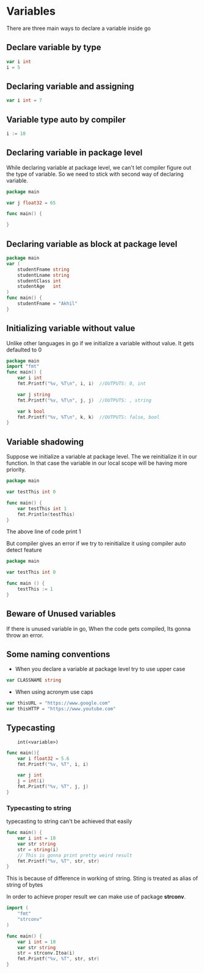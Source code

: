 # Variables

There are three main ways to declare a variable inside go

## Declare variable by type

```go
var i int
i = 5
```

## Declaring variable and assigning

```go
var i int = 7
```

## Variable type auto by compiler

```go
i := 10
```

## Declaring variable in package level

While declaring variable at package level, we can't let compiler figure out the type of variable. So we need to stick with second way of declaring variable.

```go
package main

var j float32 = 65

func main() {

}
```

## Declaring variable as block at package level

```go
package main
var (
    studentFname string
    studentLname string
    studentClass int
    studentAge   int
)
func main() {
    studentFname = "Akhil"
}
```

## Initializing variable without value

Unlike other languages in go if we initialize a variable without value. It gets defaulted to 0

```go
package main
import "fmt"
func main() {
    var i int
    fmt.Printf("%v, %T\n", i, i)  //OUTPUTS: 0, int

    var j string
    fmt.Printf("%v, %T\n", j, j)  //OUTPUTS: , string

    var k bool
    fmt.Printf("%v, %T\n", k, k)  //OUTPUTS: false, bool
}
```

## Variable shadowing

Suppose we initialize a variable at package level. The we reinitialize it in our function. In that case the variable in our local scope will be having more priority.

```go
package main

var testThis int 0

func main() {
    var testThis int 1
    fmt.Println(testThis)
}

```

The above line of code print 1

But compiler gives an error if we try to reinitialize it using compiler auto detect feature

```go
package main

var testThis int 0

func main () {
    testThis := 1
}

```

## Beware of Unused variables

If there is unused variable in go, When the code gets compiled, Its gonna throw an error.

## Some naming conventions

* When you declare a variable at package level try to use upper case

```go
var CLASSNAME string
```

* When using acronym use caps

```go
var thisURL = "https://www.google.com"
var thisHTTP = "https://www.youtube.com"
```

## Typecasting

```
    int(<variable>)
```

```go
func main(){
    var i float32 = 5.6
    fmt.Printf("%v, %T", i, i)

    var j int
    j = int(i)
    fmt.Printf("%v, %T", j, j)
}
```

### Typecasting to string

typecasting to string can't be achieved that easily

```go
func main() {
    var i int = 10
    var str string
    str = string(i)
    // This is gonna print pretty weird result
    fmt.Printf("%v, %T", str, str)
}

```

This is because of difference in working of string. Sting is treated as alias of string of bytes

In order to achieve proper result we can make use of package __strconv__.

```go
import (
    "fmt"
    "strconv"
)

func main() {
    var i int = 10
    var str string
    str = strconv.Itoa(i)
    fmt.Printf("%v, %T", str, str)
}

```
